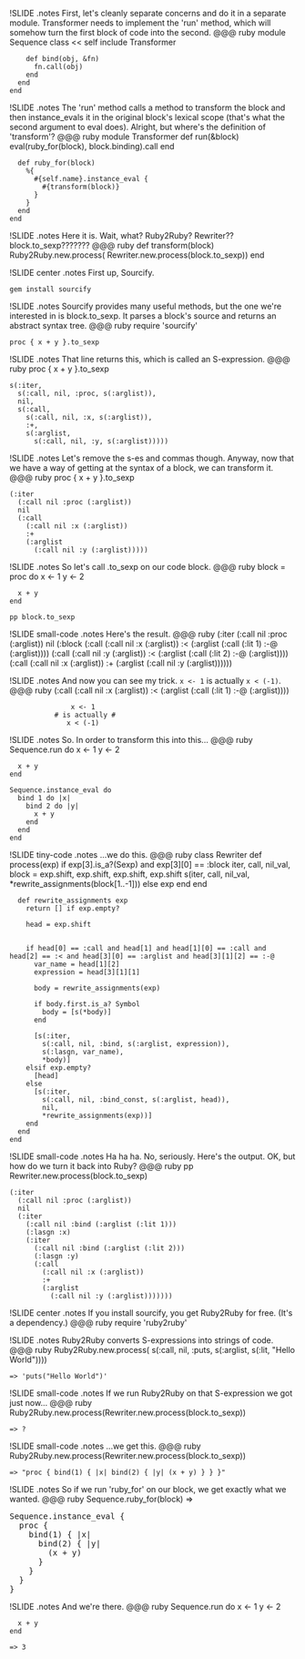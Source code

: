 !SLIDE
.notes First, let's cleanly separate concerns and do it in a separate module. Transformer needs to implement the 'run' method, which will somehow turn the first block of code into the second.
    @@@ ruby
    module Sequence
      class << self
        include Transformer

        def bind(obj, &fn)
          fn.call(obj)
        end
      end
    end

!SLIDE
.notes The 'run' method calls a method to transform the block and then instance_evals it in the original block's lexical scope (that's what the second argument to eval does). Alright, but where's the definition of 'transform'?
    @@@ ruby
    module Transformer
      def run(&block)
        eval(ruby_for(block),
          block.binding).call
      end

      def ruby_for(block)
        %{
          #{self.name}.instance_eval {
            #{transform(block)}
          }
        }
      end
    end

!SLIDE
.notes Here it is. Wait, what? Ruby2Ruby? Rewriter?? block.to_sexp???????
    @@@ ruby
    def transform(block)
      Ruby2Ruby.new.process(
        Rewriter.new.process(block.to_sexp))
    end

!SLIDE center
.notes First up, Sourcify.

    gem install sourcify

!SLIDE
.notes Sourcify provides many useful methods, but the one we're interested in is block.to_sexp. It parses a block's source and returns an abstract syntax tree.
    @@@ ruby
    require 'sourcify'

    proc { x + y }.to_sexp

!SLIDE
.notes That line returns this, which is called an S-expression.
    @@@ ruby
    proc { x + y }.to_sexp

    s(:iter,
      s(:call, nil, :proc, s(:arglist)),
      nil,
      s(:call,
        s(:call, nil, :x, s(:arglist)),
        :+,
        s(:arglist,
          s(:call, nil, :y, s(:arglist)))))

!SLIDE
.notes Let's remove the s-es and commas though. Anyway, now that we have a way of getting at the syntax of a block, we can transform it.
    @@@ ruby
    proc { x + y }.to_sexp

    (:iter
      (:call nil :proc (:arglist))
      nil
      (:call
        (:call nil :x (:arglist))
        :+
        (:arglist
          (:call nil :y (:arglist)))))

!SLIDE
.notes So let's call .to_sexp on our code block.
    @@@ ruby
    block = proc do
      x <- 1
      y <- 2

      x + y
    end

    pp block.to_sexp

!SLIDE small-code
.notes Here's the result.
    @@@ ruby
    (:iter
      (:call nil :proc (:arglist))
      nil
      (:block
        (:call
          (:call nil :x (:arglist))
          :<
          (:arglist (:call (:lit 1) :-@ (:arglist))))
        (:call
          (:call nil :y (:arglist))
          :<
          (:arglist (:call (:lit 2) :-@ (:arglist))))
        (:call
          (:call nil :x (:arglist))
          :+
          (:arglist (:call nil :y (:arglist))))))

!SLIDE
.notes And now you can see my trick. `x <- 1` is actually `x < (-1)`.
    @@@ ruby
    (:call
      (:call nil :x (:arglist))
      :<
      (:arglist
        (:call (:lit 1) :-@ (:arglist))))

                   x <- 1
               # is actually #
                  x < (-1)

!SLIDE
.notes So. In order to transform this into this...
    @@@ ruby
    Sequence.run do
      x <- 1
      y <- 2

      x + y
    end

    Sequence.instance_eval do
      bind 1 do |x|
        bind 2 do |y|
          x + y
        end
      end
    end

!SLIDE tiny-code
.notes ...we do this.
    @@@ ruby
    class Rewriter
      def process(exp)
        if exp[3].is_a?(Sexp) and exp[3][0] == :block
          iter, call, nil_val, block = exp.shift, exp.shift, exp.shift, exp.shift
          s(iter, call, nil_val, *rewrite_assignments(block[1..-1]))
        else
          exp
        end
      end

      def rewrite_assignments exp
        return [] if exp.empty?

        head = exp.shift


        if head[0] == :call and head[1] and head[1][0] == :call and head[2] == :< and head[3][0] == :arglist and head[3][1][2] == :-@
          var_name = head[1][2]
          expression = head[3][1][1]

          body = rewrite_assignments(exp)

          if body.first.is_a? Symbol
            body = [s(*body)]
          end

          [s(:iter,
            s(:call, nil, :bind, s(:arglist, expression)),
            s(:lasgn, var_name),
            *body)]
        elsif exp.empty?
          [head]
        else
          [s(:iter,
            s(:call, nil, :bind_const, s(:arglist, head)),
            nil,
            *rewrite_assignments(exp))]
        end
      end
    end

!SLIDE small-code
.notes Ha ha ha. No, seriously. Here's the output. OK, but how do we turn it back into Ruby?
    @@@ ruby
    pp Rewriter.new.process(block.to_sexp)

    (:iter
      (:call nil :proc (:arglist))
      nil
      (:iter
        (:call nil :bind (:arglist (:lit 1)))
        (:lasgn :x)
        (:iter
          (:call nil :bind (:arglist (:lit 2)))
          (:lasgn :y)
          (:call
            (:call nil :x (:arglist))
            :+
            (:arglist
              (:call nil :y (:arglist)))))))

!SLIDE center
.notes If you install sourcify, you get Ruby2Ruby for free. (It's a dependency.)
    @@@ ruby
    require 'ruby2ruby'

!SLIDE
.notes Ruby2Ruby converts S-expressions into strings of code.
    @@@ ruby
    Ruby2Ruby.new.process(
      s(:call, nil, :puts,
        s(:arglist,
          s(:lit, "Hello World"))))

    => 'puts("Hello World")'

!SLIDE small-code
.notes If we run Ruby2Ruby on that S-expression we got just now...
    @@@ ruby
    Ruby2Ruby.new.process(Rewriter.new.process(block.to_sexp))

    => ?

!SLIDE small-code
.notes ...we get this.
    @@@ ruby
    Ruby2Ruby.new.process(Rewriter.new.process(block.to_sexp))

    => "proc { bind(1) { |x| bind(2) { |y| (x + y) } } }"

!SLIDE
.notes So if we run 'ruby_for' on our block, we get exactly what we wanted.
    @@@ ruby
    Sequence.ruby_for(block) =>

<pre class="string">
Sequence.instance_eval {
  proc {
    bind(1) { |x|
      bind(2) { |y|
        (x + y)
      }
    }
  }
}
</pre>

!SLIDE
.notes And we're there.
    @@@ ruby
    Sequence.run do
      x <- 1
      y <- 2

      x + y
    end

    => 3

